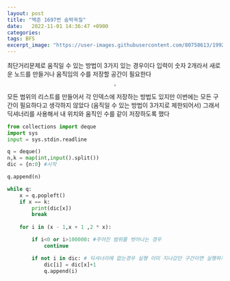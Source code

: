 ```yaml
---
layout: post
title: "백준 1697번 숨박꼭질"
date:   2022-11-01 14:36:47 +0900
categories:
tags: BFS
excerpt_image: "https://user-images.githubusercontent.com/80758613/199228892-4fefb5c6-5a1e-4377-a7b8-5fc913bc9def.jpeg"
---
```


최단거리문제로 움직일 수 있는 방법이 3가지 있는 경우이다 입력이 숫자 2개라서 새로운 노드를 만들거나 움직임의 수를 저장할 공간이 필요한다

<center>
<img src="https://user-images.githubusercontent.com/80758613/199228892-4fefb5c6-5a1e-4377-a7b8-5fc913bc9def.jpeg" style="zoom:30%;">
</center>

모든 범위의 리스트를 만들어서 각 인덱스에 저장하는 방법도 있지만 이번에는 모든 구간이 필요하다고 생각하지 않았다 (움직일 수 있는 방법이 3가지로 제한되어서) 그래서 딕셔너리를 사용해서 내 위치와 움직인 수를 같이 저장하도록 했다

``` python
from collections import deque
import sys
input = sys.stdin.readline

q = deque()
n,k = map(int,input().split())
dic = {n:0} #시작

q.append(n)

while q:
    x = q.popleft()
    if x == k:
        print(dic[x])
        break
    
    for i in (x - 1,x + 1 ,2 * x):

        if i<0 or i>100000: #주어진 범위를 벗어나는 경우
            continue

        if not i in dic: # 딕셔너리에 없는경우 실행 이미 지나갔던 구간이면 실행하지 않고 넘어간다
            dic[i] = dic[x]+1
            q.append(i)
```

